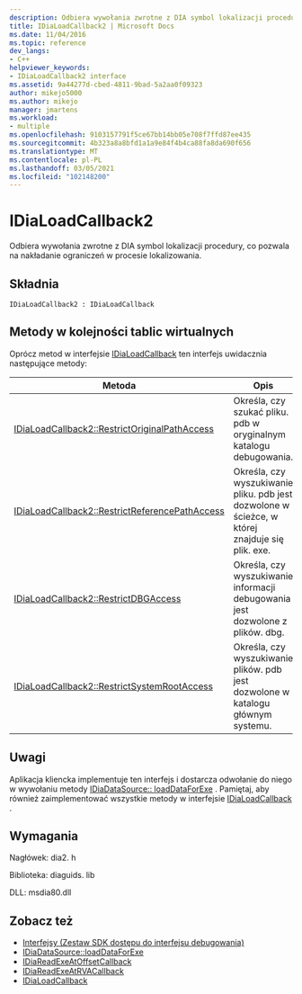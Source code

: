 ```yaml
---
description: Odbiera wywołania zwrotne z DIA symbol lokalizacji procedury, co pozwala na nakładanie ograniczeń w procesie lokalizowania.
title: IDiaLoadCallback2 | Microsoft Docs
ms.date: 11/04/2016
ms.topic: reference
dev_langs:
- C++
helpviewer_keywords:
- IDiaLoadCallback2 interface
ms.assetid: 9a44277d-cbed-4811-9bad-5a2aa0f09323
author: mikejo5000
ms.author: mikejo
manager: jmartens
ms.workload:
- multiple
ms.openlocfilehash: 9103157791f5ce67bb14bb05e708f7ffd87ee435
ms.sourcegitcommit: 4b323a8a8bfd1a1a9e84f4b4ca88fa8da690f656
ms.translationtype: MT
ms.contentlocale: pl-PL
ms.lasthandoff: 03/05/2021
ms.locfileid: "102148200"
---
```

# <a name="idialoadcallback2"></a>IDiaLoadCallback2
Odbiera wywołania zwrotne z DIA symbol lokalizacji procedury, co pozwala na nakładanie ograniczeń w procesie lokalizowania.

## <a name="syntax"></a>Składnia

```
IDiaLoadCallback2 : IDiaLoadCallback
```

## <a name="methods-in-vtable-order"></a>Metody w kolejności tablic wirtualnych
 Oprócz metod w interfejsie [IDiaLoadCallback](../../debugger/debug-interface-access/idialoadcallback.md) ten interfejs uwidacznia następujące metody:

|Metoda|Opis|
|------------|-----------------|
|[IDiaLoadCallback2::RestrictOriginalPathAccess](../../debugger/debug-interface-access/idialoadcallback2-restrictoriginalpathaccess.md)|Określa, czy szukać pliku. pdb w oryginalnym katalogu debugowania.|
|[IDiaLoadCallback2::RestrictReferencePathAccess](../../debugger/debug-interface-access/idialoadcallback2-restrictreferencepathaccess.md)|Określa, czy wyszukiwanie pliku. pdb jest dozwolone w ścieżce, w której znajduje się plik. exe.|
|[IDiaLoadCallback2::RestrictDBGAccess](../../debugger/debug-interface-access/idialoadcallback2-restrictdbgaccess.md)|Określa, czy wyszukiwanie informacji debugowania jest dozwolone z plików. dbg.|
|[IDiaLoadCallback2::RestrictSystemRootAccess](../../debugger/debug-interface-access/idialoadcallback2-restrictsystemrootaccess.md)|Określa, czy wyszukiwanie plików. pdb jest dozwolone w katalogu głównym systemu.|

## <a name="remarks"></a>Uwagi
 Aplikacja kliencka implementuje ten interfejs i dostarcza odwołanie do niego w wywołaniu metody [IDiaDataSource:: loadDataForExe](../../debugger/debug-interface-access/idiadatasource-loaddataforexe.md) . Pamiętaj, aby również zaimplementować wszystkie metody w interfejsie [IDiaLoadCallback](../../debugger/debug-interface-access/idialoadcallback.md) .

## <a name="requirements"></a>Wymagania
 Nagłówek: dia2. h

 Biblioteka: diaguids. lib

 DLL: msdia80.dll

## <a name="see-also"></a>Zobacz też
- [Interfejsy (Zestaw SDK dostępu do interfejsu debugowania)](../../debugger/debug-interface-access/interfaces-debug-interface-access-sdk.md)
- [IDiaDataSource::loadDataForExe](../../debugger/debug-interface-access/idiadatasource-loaddataforexe.md)
- [IDiaReadExeAtOffsetCallback](../../debugger/debug-interface-access/idiareadexeatoffsetcallback.md)
- [IDiaReadExeAtRVACallback](../../debugger/debug-interface-access/idiareadexeatrvacallback.md)
- [IDiaLoadCallback](../../debugger/debug-interface-access/idialoadcallback.md)
